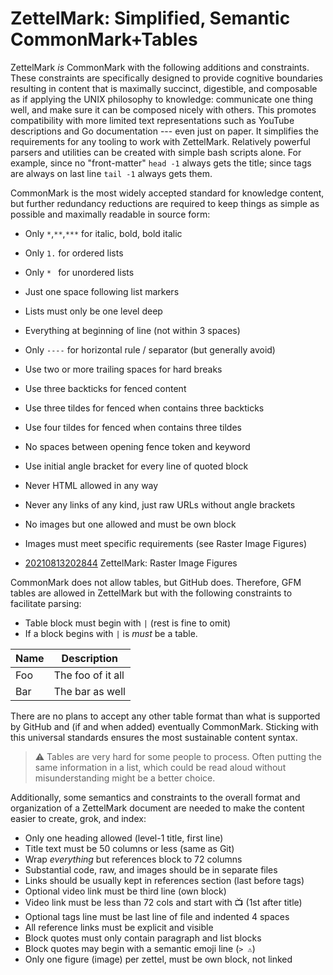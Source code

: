 # ZettelMark: Simplified, Semantic CommonMark+Tables

ZettelMark *is* CommonMark with the following additions and constraints.
These constraints are specifically designed to provide cognitive
boundaries resulting in content that is maximally succinct, digestible,
and composable as if applying the UNIX philosophy to knowledge:
communicate one thing well, and make sure it can be composed nicely with
others. This promotes compatibility with more limited text
representations such as YouTube descriptions and Go documentation ---
even just on paper. It simplifies the requirements for any
tooling to work with ZettelMark. Relatively powerful parsers and
utilities can be created with simple bash scripts alone. For example,
since no "front-matter" `head -1` always gets the title; since tags are
always on last line `tail -1` always gets them.

CommonMark is the most widely accepted standard for knowledge content,
but further redundancy reductions are required to keep things as simple
as possible and maximally readable in source form:

* Only `*`,`**`,`***` for italic, bold, bold italic
* Only `1.` for ordered lists
* Only `* ` for unordered lists
* Just one space following list markers
* Lists must only be one level deep
* Everything at beginning of line (not within 3 spaces)
* Only `----` for horizontal rule / separator (but generally avoid)
* Use two or more trailing spaces for hard breaks
* Use three backticks for fenced content
* Use three tildes for fenced when contains three backticks
* Use four tildes for fenced when contains three tildes
* No spaces between opening fence token and keyword
* Use initial angle bracket for every line of quoted block
* Never HTML allowed in any way
* Never any links of any kind, just raw URLs without angle brackets
* No images but one allowed and must be own block
* Images must meet specific requirements (see Raster Image Figures)

* [20210813202844](/20210813202844/) ZettelMark: Raster Image Figures

CommonMark does not allow tables, but GitHub does. Therefore, GFM tables
are allowed in ZettelMark but with the following constraints to
facilitate parsing:

* Table block must begin with `|` (rest is fine to omit)
* If a block begins with `|` is *must* be a table.

|Name|Description|
-|-
Foo|The foo of it all
Bar|The bar as well

There are no plans to accept any other table format than what is
supported by GitHub and (if and when added) eventually CommonMark.
Sticking with this universal standards ensures the most sustainable
content syntax.

> ⚠️
> Tables are very hard for some people to process. Often putting the
> same information in a list, which could be read aloud without
> misunderstanding might be a better choice.

Additionally, some semantics and constraints to the overall format and
organization of a ZettelMark document are needed to make the content
easier to create, grok, and index:

* Only one heading allowed (level-1 title, first line)
* Title text must be 50 columns or less (same as Git)
* Wrap *everything* but references block to 72 columns
* Substantial code, raw, and images should be in separate files
* Links should be usually kept in references section (last before tags)
* Optional video link must be third line (own block)
* Video link must be less than 72 cols and start with 📺 (1st after title)
* Optional tags line must be last line of file and indented 4 spaces
* All reference links must be explicit and visible
* Block quotes must only contain paragraph and list blocks
* Block quotes may begin with a semantic emoji line (`> ⚠️`)
* Only one figure (image) per zettel, must be own block, not linked

